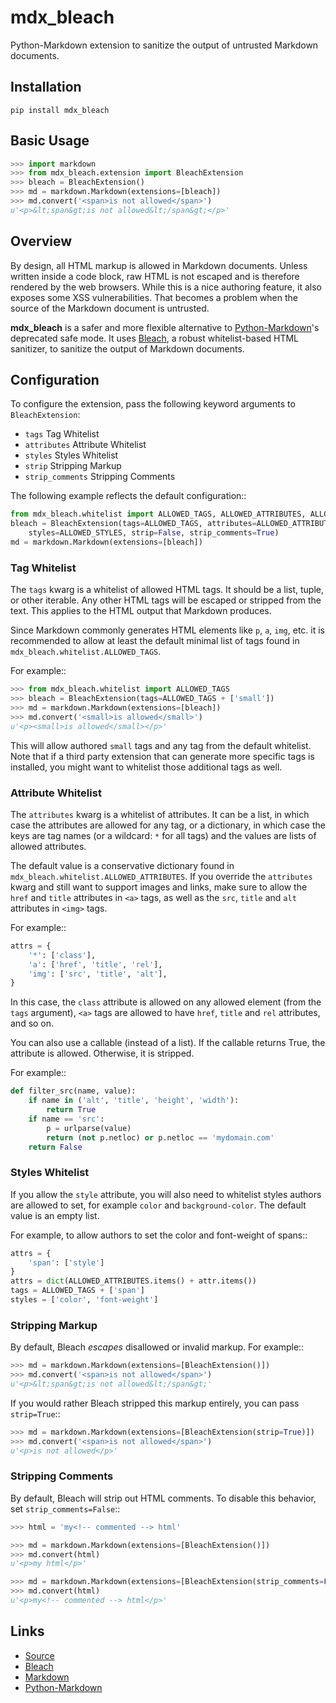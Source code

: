 # mdx_bleach

Python-Markdown extension to sanitize the output of untrusted Markdown documents.

## Installation

    pip install mdx_bleach

## Basic Usage

```python
>>> import markdown
>>> from mdx_bleach.extension import BleachExtension
>>> bleach = BleachExtension()
>>> md = markdown.Markdown(extensions=[bleach])
>>> md.convert('<span>is not allowed</span>')
u'<p>&lt;span&gt;is not allowed&lt;/span&gt;</p>'
```

## Overview

By design, all HTML markup is allowed in Markdown documents. Unless written
inside a code block, raw HTML is not escaped and is therefore rendered by the
web browsers. While this is a nice authoring feature, it also exposes some XSS
vulnerabilities. That becomes a problem when the source of the Markdown document
is untrusted.

**mdx_bleach** is a safer and more flexible alternative to
[Python-Markdown](https://pythonhosted.org/Markdown/reference.html)'s deprecated
safe mode. It uses [Bleach](http://bleach.readthedocs.org/en/latest/), a robust
whitelist-based HTML sanitizer, to sanitize the output of Markdown documents.

## Configuration

To configure the extension, pass the following keyword arguments to ``BleachExtension``:
* ``tags`` Tag Whitelist
* ``attributes`` Attribute Whitelist
* ``styles`` Styles Whitelist
* ``strip`` Stripping Markup
* ``strip_comments`` Stripping Comments

The following example reflects the default configuration::

```python
from mdx_bleach.whitelist import ALLOWED_TAGS, ALLOWED_ATTRIBUTES, ALLOWED_STYLES
bleach = BleachExtension(tags=ALLOWED_TAGS, attributes=ALLOWED_ATTRIBUTES,
    styles=ALLOWED_STYLES, strip=False, strip_comments=True)
md = markdown.Markdown(extensions=[bleach])
```

### Tag Whitelist

The ``tags`` kwarg is a whitelist of allowed HTML tags. It should be a list,
tuple, or other iterable. Any other HTML tags will be escaped or stripped from
the text. This applies to the HTML output that Markdown produces.

Since Markdown commonly generates HTML elements like ``p``, ``a``, ``img``, etc.
it is recommended to allow at least the default minimal list of tags found in
``mdx_bleach.whitelist.ALLOWED_TAGS``.

For example::

```python
>>> from mdx_bleach.whitelist import ALLOWED_TAGS
>>> bleach = BleachExtension(tags=ALLOWED_TAGS + ['small'])
>>> md = markdown.Markdown(extensions=[bleach])
>>> md.convert('<small>is allowed</small>')
u'<p><small>is allowed</small></p>'
```

This will allow authored ``small`` tags and any tag from the default whitelist.
Note that if a third party extension that can generate more specific tags is
installed, you might want to whitelist those additional tags as well.

### Attribute Whitelist

The ``attributes`` kwarg is a whitelist of attributes. It can be a list, in
which case the attributes are allowed for any tag, or a dictionary, in which
case the keys are tag names (or a wildcard: ``*`` for all tags) and the values
are lists of allowed attributes.

The default value is a conservative dictionary found in ``mdx_bleach.whitelist.ALLOWED_ATTRIBUTES``.
If you override the ``attributes`` kwarg and still want to support images and
links, make sure to allow the ``href`` and ``title`` attributes in ``<a>`` tags,
as well as the ``src``, ``title`` and ``alt`` attributes in ``<img>`` tags.

For example::

```python
attrs = {
    '*': ['class'],
    'a': ['href', 'title', 'rel'],
    'img': ['src', 'title', 'alt'],
}
```

In this case, the ``class`` attribute is allowed on any allowed element (from
the ``tags`` argument), ``<a>`` tags are allowed to have ``href``, ``title`` and
``rel`` attributes, and so on.

You can also use a callable (instead of a list). If the callable returns True,
the attribute is allowed. Otherwise, it is stripped.

For example::

```python
def filter_src(name, value):
    if name in ('alt', 'title', 'height', 'width'):
        return True
    if name == 'src':
        p = urlparse(value)
        return (not p.netloc) or p.netloc == 'mydomain.com'
    return False
```

### Styles Whitelist

If you allow the ``style`` attribute, you will also need to whitelist styles
authors are allowed to set, for example ``color`` and ``background-color``. The
default value is an empty list.

For example, to allow authors to set the color and font-weight of spans::

```python
attrs = {
    'span': ['style']
}
attrs = dict(ALLOWED_ATTRIBUTES.items() + attr.items())
tags = ALLOWED_TAGS + ['span']
styles = ['color', 'font-weight']
```

### Stripping Markup

By default, Bleach *escapes* disallowed or invalid markup. For example::

```python
>>> md = markdown.Markdown(extensions=[BleachExtension()])
>>> md.convert('<span>is not allowed</span>')
u'<p>&lt;span&gt;is not allowed&lt;/span&gt;'
```

If you would rather Bleach stripped this markup entirely, you can pass
``strip=True``::

```python
>>> md = markdown.Markdown(extensions=[BleachExtension(strip=True)])
>>> md.convert('<span>is not allowed</span>')
u'<p>is not allowed</p>'
```

### Stripping Comments

By default, Bleach will strip out HTML comments. To disable this behavior, set
``strip_comments=False``::

```python
>>> html = 'my<!-- commented --> html'

>>> md = markdown.Markdown(extensions=[BleachExtension()])
>>> md.convert(html)
u'<p>my html</p>'

>>> md = markdown.Markdown(extensions=[BleachExtension(strip_comments=False)])
>>> md.convert(html)
u'<p>my<!-- commented --> html</p>'
```

## Links

- [Source](https://github.com/Wenzil/mdx_bleach)
- [Bleach](http://bleach.readthedocs.org/en/latest/)
- [Markdown](http://daringfireball.net/projects/markdown/)
- [Python-Markdown](https://pythonhosted.org/Markdown/)
